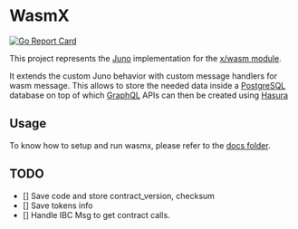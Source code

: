 # WasmX
[![Go Report Card](https://goreportcard.com/badge/github.com/disperze/wasmx)](https://goreportcard.com/report/github.com/disperze/wasmx)

This project represents the [Juno](https://github.com/forbole/juno) implementation for
the [x/wasm module](https://github.com/cosmwasm/wasmd).

It extends the custom Juno behavior with custom message handlers for wasm message. This allows to store
the needed data inside a [PostgreSQL](https://www.postgresql.org/) database on top of
which [GraphQL](https://graphql.org/) APIs can then be created using [Hasura](https://hasura.io/)

## Usage
To know how to setup and run wasmx, please refer to the [docs folder](.docs).

## TODO

- [] Save code and store contract_version, checksum
- [] Save tokens info
- [] Handle IBC Msg to get contract calls.